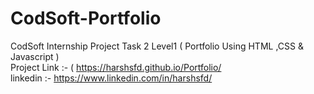 # CodSoft-Portfolio
CodSoft Internship Project  Task 2 Level1 ( Portfolio Using HTML ,CSS &amp; Javascript )                                                                                
Project Link :- (
https://harshsfd.github.io/Portfolio/                                                                                                        
linkedin :- https://www.linkedin.com/in/harshsfd/
